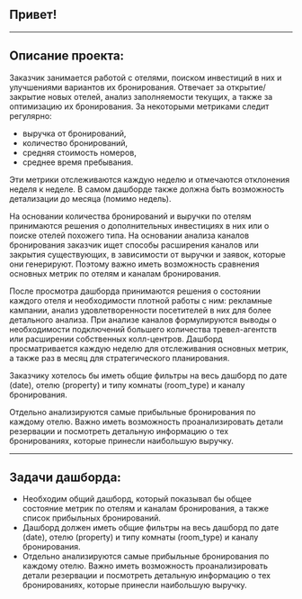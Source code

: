 ## **Привет!**

<hr>

## **Описание проекта:**
Заказчик занимается работой с отелями, поиском инвестиций в них и улучшениями вариантов их бронирования. Отвечает за открытие/закрытие новых отелей, анализ заполняемости текущих, а также за оптимизацию их бронирования.
За некоторыми метриками следит регулярно:

- выручка от бронирований,
- количество бронирований,
- средняя стоимость номеров,
- среднее время пребывания.

Эти метрики отслеживаются каждую неделю и отмечаются отклонения неделя к неделе. В самом дашборде также должна быть возможность детализации до месяца (помимо недель).

На основании количества бронирований и выручки по отелям принимаются решения о дополнительных инвестициях в них или о поиске отелей похожего типа. На основании анализа каналов бронирования заказчик ищет способы расширения каналов или закрытия существующих, в зависимости от выручки и заявок, которые они генерируют. Поэтому важно иметь возможность сравнения основных метрик по отелям и каналам бронирования.

После просмотра дашборда принимаются решения о состоянии каждого отеля и необходимости плотной работы с ним: рекламные кампании, анализ удовлетворенности посетителей в них для более детального анализа. При анализе каналов формулируются выводы о необходимости подключений большего количества тревел-агентств или расширении собственных колл-центров.
Дашборд просматривается каждую неделю для отслеживания основных метрик, а также раз в месяц для стратегического планирования.

Заказчику хотелось бы иметь общие фильтры на весь дашборд по дате (date), отелю (property) и типу комнаты (room_type) и каналу бронирования.

Отдельно анализируются самые прибыльные бронирования по каждому отелю. Важно иметь возможность проанализировать детали резервации и посмотреть детальную информацию о тех бронированиях, которые принесли наибольшую выручку.

<hr>

## **Задачи дашборда:**

- Необходим общий дашборд, который показывал бы общее состояние метрик по отелям и каналам бронирования, а также список прибыльных бронирований.
- Дашборд должен иметь общие фильтры на весь дашборд по дате (date), отелю (property) и типу комнаты (room_type) и каналу бронирования.
- Отдельно анализируются самые прибыльные бронирования по каждому отелю. Важно иметь возможность проанализировать детали резервации и посмотреть детальную информацию о тех бронированиях, которые принесли наибольшую выручку.
